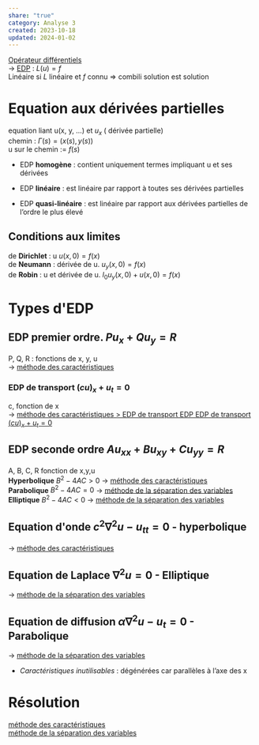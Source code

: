 ```yaml
---  
share: "true"  
category: Analyse 3  
created: 2023-10-18  
updated: 2024-01-02  
---  
```

  
[Opérateur différentiels](Op%C3%A9rateur%20diff%C3%A9rentiels.md)  
→ [EDP](EDP.md) : $L(u)=f$  
Linéaire si $L$ linéaire et $f$ connu => combili solution est solution  
  
# Equation aux dérivées partielles  
equation liant u(x, y, …) et $u_x$ ( dérivée partielle)  
chemin : $\Gamma(s)=(x(s),y(s))$  
u sur le chemin := $f(s)$  
  
  
- EDP **homogène** : contient uniquement termes impliquant u et ses dérivées  
  
- EDP **linéaire** : est linéaire par rapport à toutes ses dérivées partielles    
  
- EDP **quasi-linéaire** : est linéaire par rapport aux dérivées partielles de l’ordre le plus élevé  
## Conditions aux limites  
de **Dirichlet** : u               $u(x,0)=f(x)$  
de **Neumann** :  dérivée de u.   $u_y(x,0)=f(x)$  
de **Robin** :  u et dérivée de u.  $l_{0}u_y(x,0)+u(x,0)=f(x)$  
# Types d'EDP  
## EDP premier ordre. $Pu_x+Qu_y=R$  
P, Q, R : fonctions de x, y, u  
→ [méthode des caractéristiques](m%C3%A9thode%20des%20caract%C3%A9ristiques.md)  
### EDP de transport $(cu)_{x}+u_{t}= 0$  
c, fonction de x  
→ [méthode des caractéristiques > EDP de transport EDP EDP de transport $(cu)_{x}+u_{t}= 0$](m%C3%A9thode%20des%20caract%C3%A9ristiques.md#edp-de-transport-edp-edp-de-transport-dollarcuxut-0dollar)  
## EDP seconde ordre $Au_{xx}+Bu_{xy}+Cu_{yy}=R$  
A, B, C, R fonction de x,y,u   
**Hyperbolique** $B^{2}-4AC>0$ → [méthode des caractéristiques](m%C3%A9thode%20des%20caract%C3%A9ristiques.md)  
**Parabolique** $B^{2}-4AC=0$ → [méthode de la séparation des variables](m%C3%A9thode%20de%20la%20s%C3%A9paration%20des%20variables.md)  
**Elliptique** $B^{2}-4AC<0$ → [méthode de la séparation des variables](m%C3%A9thode%20de%20la%20s%C3%A9paration%20des%20variables.md)  
## Equation d'onde $c^{2}\nabla^{2}u-u_{tt}=0$ - hyperbolique  
→ [méthode des caractéristiques](m%C3%A9thode%20des%20caract%C3%A9ristiques.md)  
## Equation de Laplace ${}\nabla^{2}u=0$ - Elliptique  
→ [méthode de la séparation des variables](m%C3%A9thode%20de%20la%20s%C3%A9paration%20des%20variables.md)  
## Equation de diffusion ${}\alpha \nabla^{2}u-u_{t}=0$ - Parabolique  
→ [méthode de la séparation des variables](m%C3%A9thode%20de%20la%20s%C3%A9paration%20des%20variables.md)  
  
- *Caractéristiques inutilisables* : dégénérées car parallèles à l’axe des x  
# Résolution  
[méthode des caractéristiques](m%C3%A9thode%20des%20caract%C3%A9ristiques.md)  
[méthode de la séparation des variables](m%C3%A9thode%20de%20la%20s%C3%A9paration%20des%20variables.md)  
